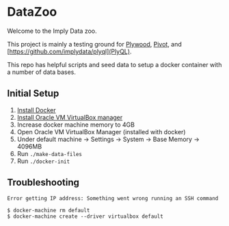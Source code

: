 # DataZoo

Welcome to the Imply Data zoo.

This project is mainly a testing ground for [Plywood](https://github.com/implydata/plywood),
[Pivot](https://github.com/implydata/pivot), and [https://github.com/implydata/plyql](PlyQL).

This repo has helpful scripts and seed data to setup a docker container with a number of data bases.

## Initial Setup

1. [Install Docker](https://docs.docker.com/engine/installation/)
2. [Install Oracle VM VirtualBox manager](https://www.virtualbox.org/wiki/Downloads)
3. Increase docker machine memory to 4GB
  1. Open Oracle VM VirtualBox Manager (installed with docker)
  2. Under default machine -> Settings -> System -> Base Memory -> 4096MB
4. Run `./make-data-files`
5. Run `./docker-init`


## Troubleshooting

`Error getting IP address: Something went wrong running an SSH command`

```
$ docker-machine rm default
$ docker-machine create --driver virtualbox default
```
